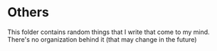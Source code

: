 # Others #

This folder contains random things that I write that come to my mind. There's no organization behind it (that may change in the future)
